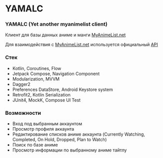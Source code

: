 # YAMALC
### YAMALC (Yet another myanimelist client)
Клиент для базы данных аниме и манги [MyAnimeList.net](https://myanimelist.net/ "MyAnimeList")

Для взаимодействия с [MyAnimeList.net](https://myanimelist.net/ "MyAnimeList") используется официальный [API](https://myanimelist.net/clubs.php?cid=13727 "API")

### Стек
- Kotlin, Coroutines, Flow
- Jetpack Compose, Navigation Component
- Modularization, MVVM
- Dagger2
- Preferences DataStore, Android Keystore system
- Retrofit2, Kotlin Serialization
- JUnit4, MockK, Compose UI Test

### Возможности
- Вход под выбранным аккаунтом
- Просмотр профиля аккаунта
- Редактирование списков аниме аккаунта (Currently Watching, Completed, On Hold, Dropped, Plan to Watch)
- Поиск по базе аниме
- Просмотр информации по выбранному аниме тайтлу
